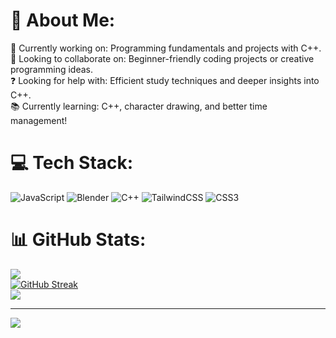 # 💫 About Me:
🔨 Currently working on: Programming fundamentals and projects with C++.<br>🤝 Looking to collaborate on: Beginner-friendly coding projects or creative programming ideas.<br>❓ Looking for help with: Efficient study techniques and deeper insights into C++.<br>📚 Currently learning: C++, character drawing, and better time management!


# 💻 Tech Stack:
![JavaScript](https://img.shields.io/badge/javascript-%23323330.svg?style=for-the-badge&logo=javascript&logoColor=%23F7DF1E) ![Blender](https://img.shields.io/badge/blender-%23F5792A.svg?style=for-the-badge&logo=blender&logoColor=white) ![C++](https://img.shields.io/badge/c++-%2300599C.svg?style=for-the-badge&logo=c%2B%2B&logoColor=white) ![TailwindCSS](https://img.shields.io/badge/tailwindcss-%2338B2AC.svg?style=for-the-badge&logo=tailwind-css&logoColor=white) ![CSS3](https://img.shields.io/badge/css3-%231572B6.svg?style=for-the-badge&logo=css3&logoColor=white)
# 📊 GitHub Stats:
![](https://github-readme-stats.vercel.app/api?username=Yui13KH&theme=dark&hide_border=false&include_all_commits=false&count_private=false)<br/>
[![GitHub Streak](https://streak-stats.demolab.com?user=Yui13KH&theme=dark&date_format=j%20M%5B%20Y%5D)](https://git.io/streak-stats) <br/>
![](https://github-readme-stats.vercel.app/api/top-langs/?username=Yui13KH&theme=dark&hide_border=false&include_all_commits=false&count_private=false&layout=compact)

---
[![](https://visitcount.itsvg.in/api?id=Yui13KH&icon=0&color=0)](https://visitcount.itsvg.in)

<!-- Proudly created with GPRM ( https://gprm.itsvg.in ) -->
